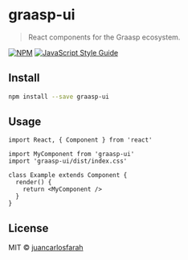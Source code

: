# graasp-ui

> React components for the Graasp ecosystem.

[![NPM](https://img.shields.io/npm/v/graasp-ui.svg)](https://www.npmjs.com/package/graasp-ui) [![JavaScript Style Guide](https://img.shields.io/badge/code_style-standard-brightgreen.svg)](https://standardjs.com)

## Install

```bash
npm install --save graasp-ui
```

## Usage

```tsx
import React, { Component } from 'react'

import MyComponent from 'graasp-ui'
import 'graasp-ui/dist/index.css'

class Example extends Component {
  render() {
    return <MyComponent />
  }
}
```

## License

MIT © [juancarlosfarah](https://github.com/juancarlosfarah)
